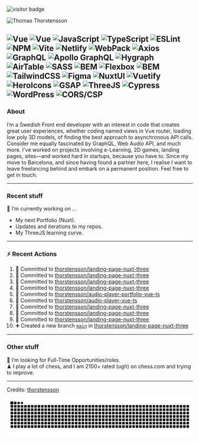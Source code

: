 <img src="https://visitor-badge.laobi.icu/badge?page_id=thorstensson" alt="visitor badge"/></p>

![Thomas Thorstensson](https://github.com/user-attachments/assets/ac4417b0-aae0-422a-b866-3b8120c2d6ff)

![Vue](https://img.shields.io/badge/NUXT-fffff?style=for-the-badge&color=000000)
![Vue](https://img.shields.io/badge/Vue-ffffff?style=for-the-badge&color=000000)
![JavaScript](https://img.shields.io/badge/JavaScript-ffffff?style=for-the-badge&color=000000)
![TypeScript](https://img.shields.io/badge/TypeScript-ffffff?style=for-the-badge&color=000000)
![ESLint](https://img.shields.io/badge/ESLint-ffffff?style=for-the-badge&color=000000)
![NPM](https://img.shields.io/badge/NPM-ffffff?style=for-the-badge&color=000000)
![Vite](https://img.shields.io/badge/Vite-ffffff?style=for-the-badge&color=000000)
![Netlify](https://img.shields.io/badge/Netlify-ffffff?style=for-the-badge&color=000000)
![WebPack](https://img.shields.io/badge/WebPack-ffffff?style=for-the-badge&color=000000)
![Axios](https://img.shields.io/badge/Axios-ffffff?style=for-the-badge&color=000000)
![GraphQL](https://img.shields.io/badge/GraphQL-ffffff?style=for-the-badge&color=000000)
![Apollo GraphQL](https://img.shields.io/badge/Apollo%20GraphQL-ffffff?style=for-the-badge&color=000000)
![Hygraph](https://img.shields.io/badge/Hygraph-ffffff?style=for-the-badge&color=000000)
![AirTable](https://img.shields.io/badge/AirTable-ffffff?style=for-the-badge&color=000000)
![SASS](https://img.shields.io/badge/SASS-ffffff?style=for-the-badge&color=000000)
![BEM](https://img.shields.io/badge/BEM-ffffff?style=for-the-badge&color=000000)
![Flexbox](https://img.shields.io/badge/Flexbox-ffffff?style=for-the-badge&color=000000)
![BEM](https://img.shields.io/badge/BEM-ffffff?style=for-the-badge&color=000000)
![TailwindCSS](https://img.shields.io/badge/TailwindCSS-ffffff?style=for-the-badge&color=000000)
![Figma](https://img.shields.io/badge/Figma-ffffff?style=for-the-badge&color=000000)
![NuxtUI](https://img.shields.io/badge/NuxtUI-ffffff?style=for-the-badge&color=000000)
![Vuetify](https://img.shields.io/badge/Vuetify-ffffff?style=for-the-badge&color=000000)
![HeroIcons](https://img.shields.io/badge/HeroIcons-ffffff?style=for-the-badge&color=000000)
![GSAP](https://img.shields.io/badge/GSAP-ffffff?style=for-the-badge&color=000000)
![ThreeJS](https://img.shields.io/badge/ThreeJS-ffffff?style=for-the-badge&color=000000)
![Cypress](https://img.shields.io/badge/Cypress-ffffff?style=for-the-badge&color=000000)
![WordPress](https://img.shields.io/badge/WordPress-ffffff?style=for-the-badge&color=000000)
![CORS/CSP](https://img.shields.io/badge/CORS/CSP-ffffff?style=for-the-badge&color=000000)
---
### About
I’m a Swedish Front end developer with an interest in code that creates great user experiences, whether coding named views in Vue router, loading low poly 3D models, of finding the best approach to asynchronous API calls. Consider me equally fascinated by GraphQL, Web Audio API, and much more. I've worked on projects involving e-Learning, 2D games, landing pages, sites—and worked hard in startups, because you have to. Since my move to Barcelona, and since having found a partner here, I realise I want to leave freelancing behind and embark on a permanent position. Feel free to get in touch.

---
### Recent stuff
🔭 I’m currently working on ... 
- My next Portfolio (Nuxt).
- Updates and iterations to my repos.
- My ThreeJS learning curve.

---
### :zap: Recent Actions
<!--START_SECTION:activity-->
1. 📝 Committed to [thorstensson/landing-page-nuxt-three](https://github.com/thorstensson/landing-page-nuxt-three/commit/4581ab73244ebcb3ec4eb8a507387794ebf0168c)
2. 📝 Committed to [thorstensson/landing-page-nuxt-three](https://github.com/thorstensson/landing-page-nuxt-three/commit/2252d86f2f5d4274144fbe915063ef1b423f602c)
3. 📝 Committed to [thorstensson/landing-page-nuxt-three](https://github.com/thorstensson/landing-page-nuxt-three/commit/32eeeb37a740bf9d880f1a88d4f8591209d02254)
4. 📝 Committed to [thorstensson/landing-page-nuxt-three](https://github.com/thorstensson/landing-page-nuxt-three/commit/90421217895d3e1e0e52f24563c08b077062e40c)
5. 📝 Committed to [thorstensson/audio-player-portfolio-vue-ts](https://github.com/thorstensson/audio-player-portfolio-vue-ts/commit/5b4898b7b338393cf1fa97cb5a45bee1613d77b8)
6. 📝 Committed to [thorstensson/audio-player-vue-ts](https://github.com/thorstensson/audio-player-vue-ts/commit/da07b301fef7c6c68240ab0979418097655c77f8)
7. 📝 Committed to [thorstensson/landing-page-nuxt-three](https://github.com/thorstensson/landing-page-nuxt-three/commit/ef03549a6b87e3ea760ea139e4dcc845cc2acb1a)
8. 📝 Committed to [thorstensson/landing-page-nuxt-three](https://github.com/thorstensson/landing-page-nuxt-three/commit/eced704311cb69b02b388d0b92686f386bfa2a8f)
9. 📝 Committed to [thorstensson/landing-page-nuxt-three](https://github.com/thorstensson/landing-page-nuxt-three/commit/5f897361f38e2d0e80e9eb9e0f09a68f60ee1297)
10. ➕ Created a new branch [`main`](https://github.com/thorstensson/landing-page-nuxt-three/tree/main) in [thorstensson/landing-page-nuxt-three](https://github.com/thorstensson/landing-page-nuxt-three)
<!--END_SECTION:activity-->

---
### Other stuff
💼 I’m looking for Full-Time Opportunities/roles.<br>
♟ I play a lot of chess, and I am 2100+ rated (ugh) on chess.com and trying to improve.


-----
Credits: [thorstensson](https://github.com/thorstensson)

![Snake animation](https://raw.githubusercontent.com/thorstensson/thorstensson/output/github-contribution-grid-snake-dark.svg)
